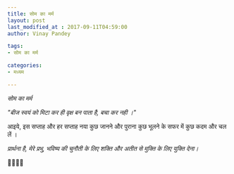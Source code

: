 ```yaml
---
title: सोम का मर्म
layout: post
last_modified_at : 2017-09-11T04:59:00
author: Vinay Pandey

tags:
- सोम का मर्म

categories:
- मध्यम

---
```


*सोम का मर्म*

_"बीज स्वयं को मिटा कर ही वृक्ष बन पाता है, बचा कर नही ।"_

आइये, इस सप्ताह और हर सप्ताह नया कुछ जानने और पुराना कुछ भूलने के सफर में कुछ कदम और चल लें । 

*प्रार्थना है,*
*मेरे प्रभु,*
*भविष्य की चुनौती के लिए शक्ति*
*और*
*अतीत से मुक्ति के लिए युक्ति देना।*

🙏🌷🌷🙏
